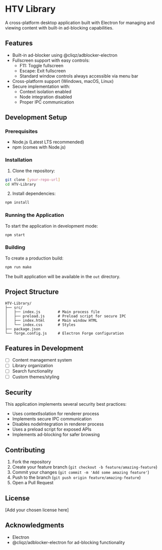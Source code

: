 # HTV Library

A cross-platform desktop application built with Electron for managing and viewing content with built-in ad-blocking capabilities.

## Features

- Built-in ad-blocker using @cliqz/adblocker-electron
- Fullscreen support with easy controls:
  - F11: Toggle fullscreen
  - Escape: Exit fullscreen
  - Standard window controls always accessible via menu bar
- Cross-platform support (Windows, macOS, Linux)
- Secure implementation with:
  - Context isolation enabled
  - Node integration disabled
  - Proper IPC communication

## Development Setup

### Prerequisites

- Node.js (Latest LTS recommended)
- npm (comes with Node.js)

### Installation

1. Clone the repository:

```bash
git clone [your-repo-url]
cd HTV-Library
```

2. Install dependencies:

```bash
npm install
```

### Running the Application

To start the application in development mode:

```bash
npm start
```

### Building

To create a production build:

```bash
npm run make
```

The built application will be available in the `out` directory.

## Project Structure

```
HTV-Library/
├── src/
│   ├── index.js        # Main process file
│   ├── preload.js      # Preload script for secure IPC
│   ├── index.html      # Main window HTML
│   └── index.css       # Styles
├── package.json
└── forge.config.js     # Electron Forge configuration
```

## Features in Development

- [ ] Content management system
- [ ] Library organization
- [ ] Search functionality
- [ ] Custom themes/styling

## Security

This application implements several security best practices:

- Uses contextIsolation for renderer process
- Implements secure IPC communication
- Disables nodeIntegration in renderer process
- Uses a preload script for exposed APIs
- Implements ad-blocking for safer browsing

## Contributing

1. Fork the repository
2. Create your feature branch (`git checkout -b feature/amazing-feature`)
3. Commit your changes (`git commit -m 'Add some amazing feature'`)
4. Push to the branch (`git push origin feature/amazing-feature`)
5. Open a Pull Request

## License

[Add your chosen license here]

## Acknowledgments

- Electron
- @cliqz/adblocker-electron for ad-blocking functionality
